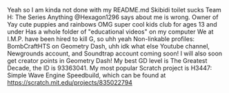 Yeah so I am kinda not done with my README.md
Skibidi toilet sucks
Team H: The Series
Anything @Hexagon1296 says about me is wrong.
Owner of Yay cute puppies and rainbows OMG super cool kids club for ages 13 and under
Has a whole folder of "educational videos" on my computer
We at I.M.P. have been hired to kill G, so uhh yeah
Non-linkable profiles: BombCraftHTS on Geometry Dash, uhh idk what else
Youtube channel, Newgrounds account, and Soundtrap account coming soon!
I will also soon get creator points in Geometry Dash!
My best GD level is The Greatest Decade, the ID is 93363041.
My most popular Scratch project is H3447: Simple Wave Engine Speedbuild, which can be found at https://scratch.mit.edu/projects/835022794
